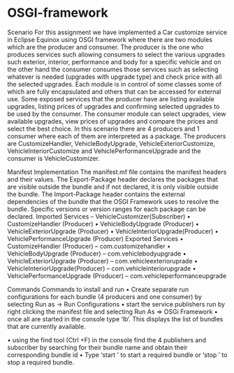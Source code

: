 # OSGI-framework

Scenario
For this assignment we have implemented a Car customize service in Eclipse Equinox using OSGI framework where there are two modules which are the producer and consumer. The producer is the one who produces services such allowing consumers to select the various upgrades such exterior, interior, performance and body for a specific vehicle and on the other hand the consumer consumes those services such as selecting whatever is needed (upgrades with upgrade type) and check price with all the selected upgrades. Each module is in control of some classes some of which are fully encapsulated and others that can be accessed for external use. Some exposed services that the producer have are listing available upgrades, listing prices of upgrades and confirming selected upgrades to be used by the consumer. The consumer module can select upgrades, view available upgrades, view prices of upgrades and compare the prices and select the best choice. In this scenario there are 4 producers and 1 consumer where each of them are interpreted as a package. The producers are CustomizeHandler, VehicleBodyUpgrade, VehicleExteriorCustomize, VehicleInteriorCustomize and VehiclePerformanceUpgrade and the consumer is VehicleCustomizer. 


Manifest Implementation
The manifest.mf file contains the manifest headers and their values. The Export-Package header declares the packages that are visible outside the bundle and if not declared, it is only visible outside the bundle. The Import-Package header contains the external dependencies of the bundle that the OSGI Framework uses to resolve the bundle. Specific versions or version ranges for each package can be declared.
Imported Services – VehicleCustomizer(Subscriber)
•	CustomizeHandler (Producer)
•	VehicleBodyUpgrade (Producer)
•	VehicleExteriorUpgrade (Producer)
•	VehicleInteriorUpgrade(Producer)
•	VehiclePerformanceUpgrade (Producer)
Exported Services
•	CustomizeHandler (Producer) – com.customizehandler
•	VehicleBodyUpgrade (Producer) – com.vehiclebodyupgrade
•	VehicleExteriorUpgrade (Producer) – com.vehicleexterioruprade
•	VehicleInteriorUpgrade(Producer) – com.vehicleinteriorupgrade
•	VehiclePerformanceUpgrade (Producer) – com.vehicleperformanceupgrade

Commands
Commands to install and run
•	Create separate run configurations for each bundle (4 producers and one consumer) by selecting Run as -> Run Configurations
•	start the service publishers run by right clicking the manifest file and selecting Run As => OSGi Framework
•	once all are started in the console type ‘lb’. This displays the list of bundles that are currently available.

•	using the find tool (Ctrl +F) in the console find the 4 publishers and subscriber by searching for their bundle name and obtain their corresponding bundle id
•	Type ‘start <bundle id>’ to start a required bundle or ‘stop <bundle id>’ to stop a required bundle. 



